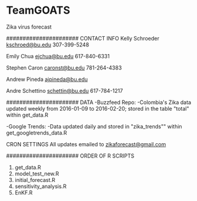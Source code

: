 # TeamGOATS
Zika virus forecast

######################
CONTACT INFO
Kelly Schroeder
kschroed@bu.edu
307-399-5248

Emily Chua
ejchua@bu.edu
617-840-6331

Stephen Caron
caronst@bu.edu
781-264-4383

Andrew Pineda 
ajpineda@bu.edu

Andre Schettino
schettin@bu.edu
617-784-1217

######################
DATA
-Buzzfeed Repo:
  -Colombia's Zika data updated weekly from 2016-01-09 to 2016-02-20; stored 
  in the table "total" within get_data.R

-Google Trends:
   -Data updated daily and stored in "zika_trends"" within    
   get_googletrends_data.R 
   
CRON SETTINGS
All updates emailed to zikaforecast@gmail.com

######################
ORDER OF R SCRIPTS
1) get_data.R
2) model_test_new.R
3) initial_forecast.R
4) sensitivity_analysis.R
5) EnKF.R


